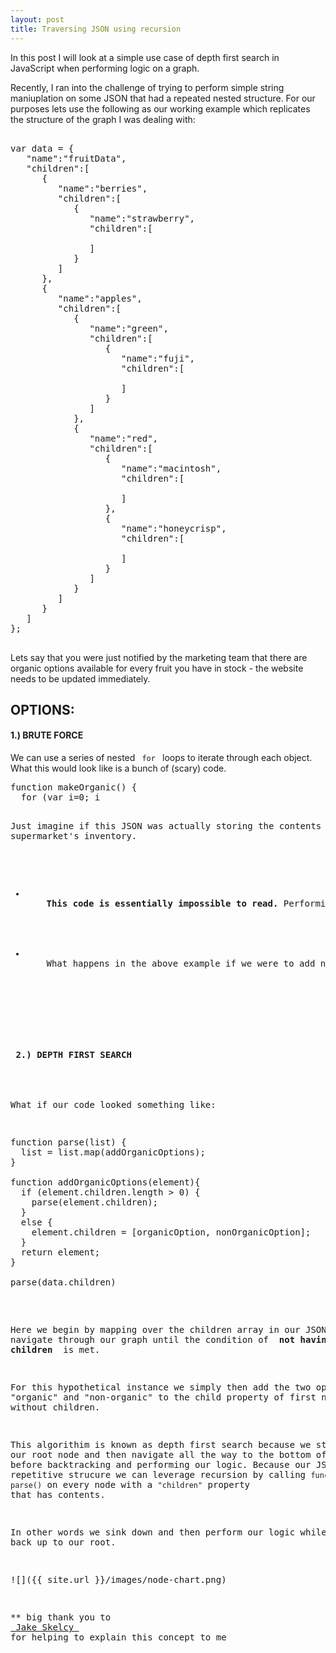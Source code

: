```yaml
---
layout: post
title: Traversing JSON using recursion
---
```


In this post I will look at a simple use case of depth first search in JavaScript when performing logic on a graph.

Recently, I ran into the challenge of trying to perform simple string maniuplation on some JSON that had a repeated nested structure. For our purposes lets use the following as our working example which replicates the structure of the graph I was dealing with:

<pre> 
var data = {
   "name":"fruitData",
   "children":[
      {
         "name":"berries",
         "children":[
            {
               "name":"strawberry",
               "children":[

               ]
            }
         ]
      },
      {
         "name":"apples",
         "children":[
            {
               "name":"green",
               "children":[
                  {
                     "name":"fuji",
                     "children":[

                     ]
                  }
               ]
            },
            {
               "name":"red",
               "children":[
                  {
                     "name":"macintosh",
                     "children":[

                     ]
                  },
                  {
                     "name":"honeycrisp",
                     "children":[

                     ]
                  }
               ]
            }
         ]
      }
   ]
};

</pre>



Lets say that you were just notified by the marketing team that there are organic options available for every fruit you have in stock - the website needs to be updated immediately.

<h2> OPTIONS: </h2>

<h4> 1.) BRUTE FORCE </h4> We can use a series of nested <code> for </code> loops to iterate through each object. What this would look like is a bunch of (scary) code.

<pre>
function makeOrganic() {
  for (var i=0; i<data.children.length; i++) {
    // perform logic on data.children[i] here
    for(var j=0; j<data.children[i].children.length; j++) {
      // perform logic on data.children[i].children[j] here
      for(var x=0; x<data.children[i].children[j].children.length; x++) {
        //perform logic on data.children[i].children[j].children[x] here
      }
    }
  }
}
</pre>

 Just imagine if this JSON was actually storing the contents of a supermarket's inventory.

<ul>
  <li>
    <strong>This code is essentially impossible to read.</strong> Performing any sort of business logic on these objects is going to be extremely difficult when working with this sort of nested for loop structure.
  </li><br>
  <li>
    What happens in the above example if we were to add new options at various nodes in the graph? Our code will break.
  </li>
</ul>
<br>

<h4> 2.) DEPTH FIRST SEARCH </h4>

What if our code looked something like:

<pre>
function parse(list) {
  list = list.map(addOrganicOptions);
}

function addOrganicOptions(element){
  if (element.children.length > 0) {
    parse(element.children);
  }
  else {
    element.children = [organicOption, nonOrganicOption];
  }
  return element;
}

parse(data.children)
</pre>

Here we begin by mapping over the children array in our JSON. We navigate through our graph until the condition of <strong> not having children </strong> is met. 

For this hypothetical instance we simply then add the two options of "organic" and "non-organic" to the child property of first node found without children.

This algorithim is known as depth first search because we start at our root node and then navigate all the way to the bottom of our graph before backtracking and performing our logic. Because our JSON's repetitive strucure we can leverage recursion by calling <code>function parse()</code> on every node with a <code>"children"</code> property that has contents.

In other words we sink down and then perform our logic while bubbling back up to our root.

![]({{ site.url }}/images/node-chart.png)


** big thank you to <a target="blank" href="https://github.com/jskelcy" > Jake Skelcy </a> for helping to explain this concept to me

